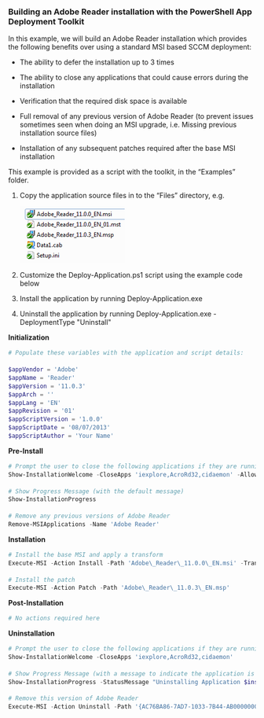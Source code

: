 <!-- order:13 -->
### Building an Adobe Reader installation with the PowerShell App Deployment Toolkit

In this example, we will build an Adobe Reader installation which provides the following benefits over using a standard MSI based SCCM deployment:

  - The ability to defer the installation up to 3 times

  - The ability to close any applications that could cause errors during the installation

  - Verification that the required disk space is available

  - Full removal of any previous version of Adobe Reader (to prevent issues sometimes seen when doing an MSI upgrade, i.e. Missing previous installation source files)

  - Installation of any subsequent patches required after the base MSI installation

This example is provided as a script with the toolkit, in the “Examples” folder.

1.  Copy the application source files in to the “Files” directory, e.g.
    
    ![](images/image20.png)

2.  Customize the Deploy-Application.ps1 script using the example code below

3.  Install the application by running Deploy-Application.exe

4.  Uninstall the application by running Deploy-Application.exe -DeploymentType "Uninstall"

**Initialization**

```PowerShell
# Populate these variables with the application and script details:

$appVendor = 'Adobe'
$appName = 'Reader'
$appVersion = '11.0.3'
$appArch = ''
$appLang = 'EN'
$appRevision = '01'
$appScriptVersion = '1.0.0'
$appScriptDate = '08/07/2013'
$appScriptAuthor = 'Your Name'
```

**Pre-Install**

```PowerShell
# Prompt the user to close the following applications if they are running and allow the option to defer the installation up to 3 times:
Show-InstallationWelcome -CloseApps 'iexplore,AcroRd32,cidaemon' -AllowDefer -DeferTimes 3

# Show Progress Message (with the default message)
Show-InstallationProgress

# Remove any previous versions of Adobe Reader
Remove-MSIApplications -Name 'Adobe Reader'
```

**Installation**

```PowerShell
# Install the base MSI and apply a transform
Execute-MSI -Action Install -Path 'Adobe\_Reader\_11.0.0\_EN.msi' -Transform 'Adobe\_Reader\_11.0.0\_EN\_01.mst'

# Install the patch
Execute-MSI -Action Patch -Path 'Adobe\_Reader\_11.0.3\_EN.msp'
```

**Post-Installation**

```PowerShell
# No actions required here
```

**Uninstallation**

```PowerShell
# Prompt the user to close the following applications if they are running:
Show-InstallationWelcome -CloseApps 'iexplore,AcroRd32,cidaemon'

# Show Progress Message (with a message to indicate the application is being uninstalled)
Show-InstallationProgress -StatusMessage "Uninstalling Application $installTitle. Please Wait..."

# Remove this version of Adobe Reader
Execute-MSI -Action Uninstall -Path '{AC76BA86-7AD7-1033-7B44-AB0000000001}'
```

